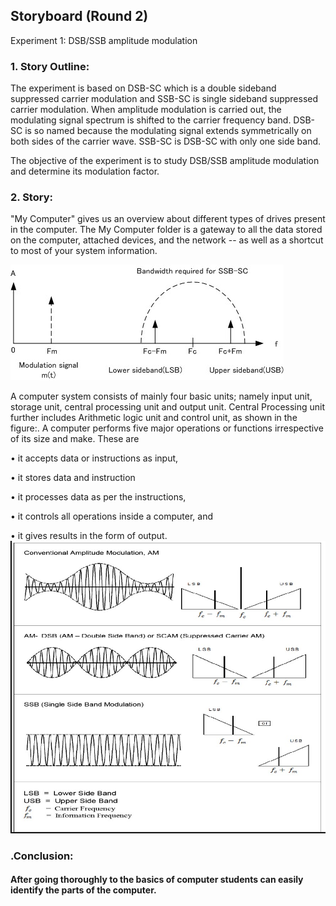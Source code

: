 ## Storyboard (Round 2)

Experiment 1: DSB/SSB amplitude modulation

### 1. Story Outline:

The experiment is based on DSB-SC which is a double sideband suppressed carrier modulation and SSB-SC is single sideband suppressed carrier modulation.
When amplitude modulation is carried out, the modulating signal spectrum is shifted to the carrier frequency band. DSB-SC is so named because the modulating signal extends symmetrically on both sides of the carrier wave. SSB-SC is DSB-SC with only one side band.

The objective of the experiment is to study DSB/SSB amplitude modulation and determine its modulation factor.
### 2. Story:

"My Computer" gives us an overview about different types of drives present in the computer. The My Computer folder is a gateway to all the data stored on the computer, attached devices, and the network -- as well as a shortcut to most of your system information.


<img src="storyboard/ssb.jpg"/>
<br>


A computer system consists of mainly four basic units; namely input unit, storage unit, central processing unit and output unit. Central Processing unit further includes Arithmetic logic unit and control unit, as shown in the figure:. A computer performs five major operations or functions irrespective of its size and make. These are

• it accepts data or instructions as input,

• it stores data and instruction

• it processes data as per the instructions,

• it controls all operations inside a computer, and

• it gives results in the form of output.
<br>
<img src="storyboard/dsb-ssb.jpg"/>












### .Conclusion:
####  After going thoroughly to the basics of computer students can easily identify the parts of the computer.






